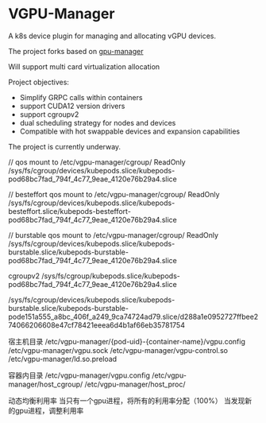 # VGPU-Manager

A k8s device plugin for managing and allocating vGPU devices.

The project forks based on [gpu-manager](https://github.com/tkestack/gpu-manager)

Will support multi card virtualization allocation

Project objectives:

* Simplify GRPC calls within containers
* support CUDA12 version drivers
* support cgroupv2
* dual scheduling strategy for nodes and devices
* Compatible with hot swappable devices and expansion capabilities

The project is currently underway.

// qos mount to /etc/vgpu-manager/cgroup/ ReadOnly
/sys/fs/cgroup/devices/kubepods.slice/kubepods-pod68bc7fad_794f_4c77_9eae_4120e76b29a4.slice 

// besteffort qos mount to /etc/vgpu-manager/cgroup/ ReadOnly
/sys/fs/cgroup/devices/kubepods.slice/kubepods-besteffort.slice/kubepods-besteffort-pod68bc7fad_794f_4c77_9eae_4120e76b29a4.slice

// burstable qos mount to /etc/vgpu-manager/cgroup/ ReadOnly
/sys/fs/cgroup/devices/kubepods.slice/kubepods-burstable.slice/kubepods-burstable-pod68bc7fad_794f_4c77_9eae_4120e76b29a4.slice

cgroupv2
/sys/fs/cgroup/kubepods.slice/kubepods-pod68bc7fad_794f_4c77_9eae_4120e76b29a4.slice

/sys/fs/cgroup/devices/kubepods.slice/kubepods-burstable.slice/kubepods-burstable-pode151a555_a8bc_406f_a249_9ca74724ad79.slice/d288a1e0952727ffbee274066206608e47cf78421eeea6d4b1af66eb35781754

宿主机目录
/etc/vgpu-manager/{pod-uid}-{container-name}/vgpu.config
/etc/vgpu-manager/vgpu.sock
/etc/vgpu-manager/vgpu-control.so
/etc/vgpu-manager/ld.so.preload

容器内目录
/etc/vgpu-manager/vgpu.config
/etc/vgpu-manager/host_cgroup/
/etc/vgpu-manager/host_proc/

动态均衡利用率 
当只有一个gpu进程，将所有的利用率分配（100%）
当发现新的gpu进程，调整利用率



